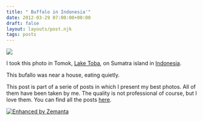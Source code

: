 ```yaml
---
title: " Buffalo in Indonesia'"
date: 2012-03-29 07:00:00+00:00
draft: false
layout: layouts/post.njk
tags: posts
---
```


[![](https://lh5.googleusercontent.com/-UuI8cZ6-iyo/T2XrrkuRTpI/AAAAAAAB2FU/cCsDUae1G1U/s400/DSC_0306.JPG)
](https://picasaweb.google.com/lh/photo/t13ZaLBAGhhz_juRMoarxNMTjNZETYmyPJy0liipFm0?feat=embedwebsite)

I took this photo in Tomok, [Lake Toba](http://en.wikipedia.org/wiki/Lake_Toba), on Sumatra island in [Indonesia](http://en.wikipedia.org/wiki/Indonesia).

This bufallo was near a house, eating quietly.

This post is part of a serie of posts in which I present my best photos. All of them have been taken by me. The quality is not professional of course, but I love them. You can find all the posts [here](http://laurentmaumet.com/english/category/photos/).


[![Enhanced by Zemanta](http://img.zemanta.com/zemified_a.png?x-id=2f3d7448-42b2-4ff2-bf6c-d0c1d58e0828)
](http://www.zemanta.com/)

